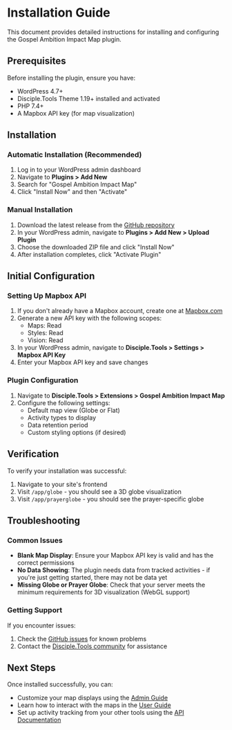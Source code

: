 # Installation Guide

This document provides detailed instructions for installing and configuring the Gospel Ambition Impact Map plugin.

## Prerequisites

Before installing the plugin, ensure you have:

- WordPress 4.7+
- Disciple.Tools Theme 1.19+ installed and activated
- PHP 7.4+
- A Mapbox API key (for map visualization)

## Installation

### Automatic Installation (Recommended)

1. Log in to your WordPress admin dashboard
2. Navigate to **Plugins > Add New**
3. Search for "Gospel Ambition Impact Map"
4. Click "Install Now" and then "Activate"

### Manual Installation

1. Download the latest release from the [GitHub repository](https://github.com/GospelAmbition/gospel-ambition-impact-map)
2. In your WordPress admin, navigate to **Plugins > Add New > Upload Plugin**
3. Choose the downloaded ZIP file and click "Install Now"
4. After installation completes, click "Activate Plugin"

## Initial Configuration

### Setting Up Mapbox API

1. If you don't already have a Mapbox account, create one at [Mapbox.com](https://www.mapbox.com/)
2. Generate a new API key with the following scopes:
   - Maps: Read
   - Styles: Read
   - Vision: Read
3. In your WordPress admin, navigate to **Disciple.Tools > Settings > Mapbox API Key**
4. Enter your Mapbox API key and save changes

### Plugin Configuration

1. Navigate to **Disciple.Tools > Extensions > Gospel Ambition Impact Map**
2. Configure the following settings:
   - Default map view (Globe or Flat)
   - Activity types to display
   - Data retention period
   - Custom styling options (if desired)

## Verification

To verify your installation was successful:

1. Navigate to your site's frontend
2. Visit `/app/globe` - you should see a 3D globe visualization
3. Visit `/app/prayerglobe` - you should see the prayer-specific globe

## Troubleshooting

### Common Issues

- **Blank Map Display**: Ensure your Mapbox API key is valid and has the correct permissions
- **No Data Showing**: The plugin needs data from tracked activities - if you're just getting started, there may not be data yet
- **Missing Globe or Prayer Globe**: Check that your server meets the minimum requirements for 3D visualization (WebGL support)

### Getting Support

If you encounter issues:

1. Check the [GitHub issues](https://github.com/GospelAmbition/gospel-ambition-impact-map/issues) for known problems
2. Contact the [Disciple.Tools community](https://disciple.tools/community/) for assistance

## Next Steps

Once installed successfully, you can:

- Customize your map displays using the [Admin Guide](admin-guide.md)
- Learn how to interact with the maps in the [User Guide](user-guide.md)
- Set up activity tracking from your other tools using the [API Documentation](api.md) 